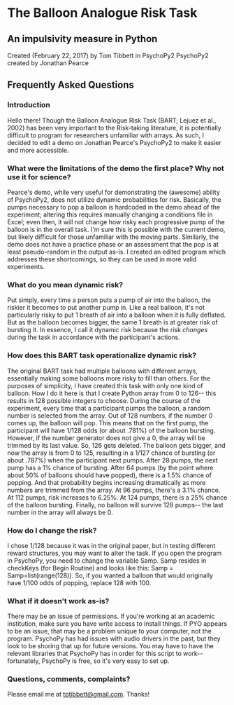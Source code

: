 # The Balloon Analogue Risk Task
## An impulsivity measure in Python
Created (February 22, 2017) by Tom Tibbett in PsychoPy2
PsychoPy2 created by Jonathan Pearce

## Frequently Asked Questions

### Introduction
Hello there!  Though the Balloon Analogue Risk Task (BART; Lejuez et al., 2002) has been very important to the Risk-taking literature, it is potentially difficult to program for researchers unfamiliar with arrays. As such, I decided to edit a demo on Jonathan Pearce's PsychoPy2 to make it easier and more accessible.  

### What were the limitations of the demo the first place?  Why not use it for science?  
Pearce's demo, while very useful for demonstrating the (awesome) ability of PsychoPy2, does not utilize dynamic probabilities for risk.  Basically, the pumps necessary to pop a balloon is hardcoded in the demo ahead of the experiment; altering this requires manually changing a conditions file in Excel; even then, it will not change how risky each progressive pump of the balloon is in the overall task. I'm sure this is possible with the current demo, but likely difficult for those unfamiliar with the moving parts. Similarly, the demo does not have a practice phase or an assessment that the pop is at least pseudo-random in the output as-is.  I created an edited program which addresses these shortcomings, so they can be used in more valid experiments. 

### What do you mean dynamic risk?
Put simply, every time a person puts a pump of air into the balloon, the riskier it becomes to put another pump in. Like a real balloon, it's not particularly risky to put 1 breath of air into a balloon when it is fully deflated.  But as the balloon becomes bigger, the same 1 breath is at greater risk of bursting it. In essence, I call it dynamic risk because the risk *changes* during the task in accordance with the participant's actions.

### How does this BART task operationalize dynamic risk?
The original BART task had multiple balloons with different arrays, essentially making some balloons more risky to fill than others.  For the purposes of simplicity, I have created this task with only one kind of balloon.  How I do it here is that I create Python array from 0 to 126-- this results in 128 possible integers to choose.  During the course of the experiment, every time that a participant pumps the balloon, a random number is selected from the array.  Out of 128 numbers, if the number 0 comes up, the balloon will pop. This means that on the first pump, the participant will have 1/128 odds (or about .781%) of the balloon bursting. However, if the number generator does not give a 0, the array will be trimmed by its last value.  So, 126 gets deleted.  The balloon gets bigger, and now the array is from 0 to 125, resulting in a 1/127 chance of bursting (or about .787%) when the participant next pumps.  After 28 pumps, the next pump has a 1% chance of bursting.  After 64 pumps (by the point where about 50% of balloons should have popped), there is a 1.5% chance of popping.  And that probability begins increasing dramatically as more numbers are trimmed from the array.  At 96 pumps, there's a 3.1% chance.  At 112 pumps, risk increases to 6.25%.  At 124 pumps, there is a 25% chance of the balloon bursting.  Finally, no balloon will survive 128 pumps-- the last number in the array will always be 0.

### How do I change the risk?
I chose 1/128 because it was in the original paper, but in testing different reward structures, you may want to alter the task.  If you open the program in PsychoPy, you need to change the variable Samp.  Samp resides in checkKeys (for Begin Routine) and looks like this: Samp = Samp=list(range(128)). So, if you wanted a balloon that would originally have 1/100 odds of popping, replace 128 with 100.

### What if it doesn't work as-is?
There may be an issue of permissions.  If you're working at an academic institution, make sure you have write access to install things.  If PYO appears to be an issue, that may be a problem unique to your computer, not the program.  PsychoPy has had issues with audio drivers in the past, but they look to be shoring that up for future versions.  You may have to have the relevant libraries that PsychoPy has in order for this script to work-- fortunately, PsychoPy is free, so it's very easy to set up.

### Questions, comments, complaints?
Please email me at tptibbett@gmail.com.  Thanks!